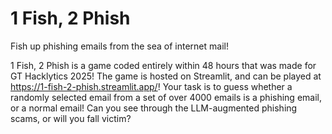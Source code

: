 # 1 Fish, 2 Phish
Fish up phishing emails from the sea of internet mail! 

1 Fish, 2 Phish is a game coded entirely within 48 hours that was made for GT Hacklytics 2025! The game is hosted on Streamlit, and can be played at https://1-fish-2-phish.streamlit.app/! Your task is to guess whether a randomly selected email from a set of over 4000 emails is a phishing email, or a normal email! Can you see through the LLM-augmented phishing scams, or will you fall victim?
